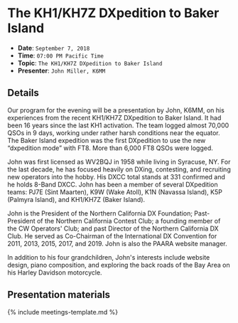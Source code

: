 # The KH1/KH7Z DXpedition to Baker Island

* **Date**: `September 7, 2018`
* **Time**: `07:00 PM Pacific Time`
* **Topic**: `The KH1/KH7Z DXpedition to Baker Island`
* **Presenter**: `John Miller, K6MM`

## Details

Our program for the evening will be a presentation by John, K6MM, on his experiences from the recent KH1/KH7Z DXpedition to Baker Island. It had been 16 years since the last KH1 activation. The team logged almost 70,000 QSOs in 9 days, working under rather harsh conditions near the equator. The Baker Island expedition was the first DXpedition to use the new “dxpedition mode” with FT8. More than 6,000 FT8 QSOs were logged.

John was first licensed as WV2BQJ in 1958 while living in Syracuse, NY. For the last decade, he has focused heavily on DXing, contesting, and recruiting new operators into the hobby.  His DXCC total stands at 331 confirmed and he holds 8-Band DXCC. John has been a member of several DXpedition teams: PJ7E (Sint Maarten), K9W (Wake Atoll), K1N (Navassa Island), K5P (Palmyra Island), and KH1/KH7Z (Baker Island). 

John is the President of the Northern California DX Foundation; Past-President of the Northern California Contest Club; a founding member of the CW Operators' Club; and past Director of the Northern California DX Club. He served as Co-Chairman of the International DX Convention for 2011, 2013, 2015, 2017, and 2019. John is also the PAARA website manager.

In addition to his four grandchildren, John's interests include website design, piano composition, and exploring the back roads of the Bay Area on his Harley Davidson motorcycle.

## Presentation materials

{% include meetings-template.md %}

